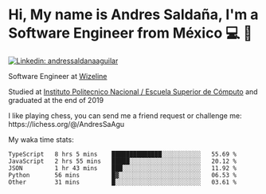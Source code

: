 # Hi, My name is Andres Saldaña, I'm a Software Engineer from México :computer: :boy:

[![Linkedin: andressaldanaaguilar](https://img.shields.io/badge/-andressaldanaaguilar-blue?style=flat-square&logo=Linkedin&logoColor=white&link=https://www.linkedin.com/in/thaianebraga/)](https://www.linkedin.com/in/andressaldanaaguilar)

<p>Software Engineer at <a href="https://www.wizeline.com/">Wizeline</a></p>
<p>Studied at <a href="https://en.wikipedia.org/wiki/ESCOM">Instituto Politecnico Nacional / Escuela Superior de Cómputo</a> and graduated at the end of 2019</p>
<p>I like playing chess, you can send me a friend request or challenge me: https://lichess.org/@/AndresSaAgu</p>

<p> My waka time stats: </p>

<!--START_SECTION:waka-->
```text
TypeScript   8 hrs 5 mins    ██████████████░░░░░░░░░░░   55.69 % 
JavaScript   2 hrs 55 mins   █████░░░░░░░░░░░░░░░░░░░░   20.12 % 
JSON         1 hr 43 mins    ███░░░░░░░░░░░░░░░░░░░░░░   11.92 % 
Python       56 mins         █▓░░░░░░░░░░░░░░░░░░░░░░░   06.53 % 
Other        31 mins         █░░░░░░░░░░░░░░░░░░░░░░░░   03.61 % 
```
<!--END_SECTION:waka-->
